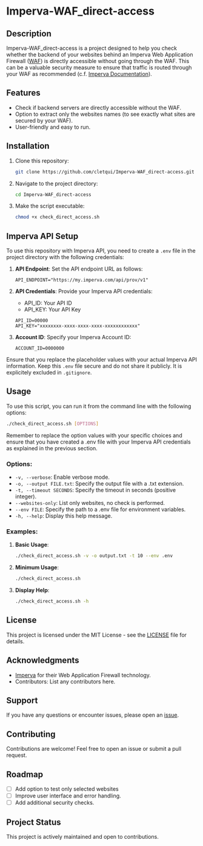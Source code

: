 # Imperva-WAF_direct-access

## Description

Imperva-WAF_direct-access is a project designed to help you check whether the backend of your websites behind an Imperva Web Application Firewall ([WAF](https://www.imperva.com/products/web-application-firewall-waf/)) is directly accessible without going through the WAF. This can be a valuable security measure to ensure that traffic is routed through your WAF as recommended (c.f. [Imperva Documentation](https://www.imperva.com/blog/how-to-maximize-your-waf/)).

## Features

- Check if backend servers are directly accessible without the WAF.
- Option to extract only the websites names (to see exactly what sites are secured by your WAF).
- User-friendly and easy to run.

## Installation

1. Clone this repository:

   ```bash
   git clone https://github.com/cletqui/Imperva-WAF_direct-access.git
   ```

2. Navigate to the project directory:

   ```bash
   cd Imperva-WAF_direct-access
   ```

3. Make the script executable:

   ```bash
   chmod +x check_direct_access.sh
   ```

## Imperva API Setup

To use this repository with Imperva API, you need to create a `.env` file in the project directory with the following credentials:

1. **API Endpoint**:
   Set the API endpoint URL as follows:

     ```plaintext
     API_ENDPOINT="https://my.imperva.com/api/prov/v1"
     ```

2. **API Credentials**:
   Provide your Imperva API credentials:
     - API_ID: Your API ID
     - API_KEY: Your API Key

     ```plaintext
     API_ID=00000
     API_KEY="xxxxxxxx-xxxx-xxxx-xxxx-xxxxxxxxxxxx"
     ```

3. **Account ID**:
   Specify your Imperva Account ID:

     ```plaintext
     ACCOUNT_ID=0000000
     ```

Ensure that you replace the placeholder values with your actual Imperva API information. Keep this `.env` file secure and do not share it publicly. It is explicitely excluded in `.gitignore`.


## Usage

To use this script, you can run it from the command line with the following options:

```bash
./check_direct_access.sh [OPTIONS]
```

Remember to replace the option values with your specific choices and ensure that you have created a .env file with your Imperva API credentials as explained in the previous section.

### Options:

- `-v, --verbose`: Enable verbose mode.
- `-o, --output FILE.txt`: Specify the output file with a .txt extension.
- `-t, --timeout SECONDS`: Specify the timeout in seconds (positive integer).
- `--websites-only`: List only websites, no check is performed.
- `--env FILE`: Specify the path to a .env file for environment variables.
- `-h, --help`: Display this help message.

### Examples:

1. **Basic Usage**:

   ```bash
   ./check_direct_access.sh -v -o output.txt -t 10 --env .env
   ```

2. **Minimum Usage**:

   ```bash
   ./check_direct_access.sh
   ```

3. **Display Help**:

   ```bash
   ./check_direct_access.sh -h
   ```

## License

This project is licensed under the MIT License - see the [LICENSE](LICENSE) file for details.

## Acknowledgments

- [Imperva](https://www.imperva.com/) for their Web Application Firewall technology.
- Contributors: List any contributors here.

## Support

If you have any questions or encounter issues, please open an [issue](https://github.com/cletqui/Imperva-WAF_direct-access/issues).

## Contributing

Contributions are welcome! Feel free to open an issue or submit a pull request.

## Roadmap

- [ ] Add option to test only selected websites
- [ ] Improve user interface and error handling.
- [ ] Add additional security checks.

## Project Status

This project is actively maintained and open to contributions.
